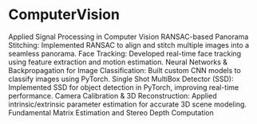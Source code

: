 # ComputerVision

Applied Signal Processing in Computer Vision
RANSAC-based Panorama Stitching: Implemented RANSAC to align and stitch multiple images into a seamless panorama.
Face Tracking: Developed real-time face tracking using feature extraction and motion estimation.
Neural Networks & Backpropagation for Image Classification: Built custom CNN models to classify images using PyTorch.
Single Shot MultiBox Detector (SSD): Implemented SSD for object detection in PyTorch, improving real-time performance.
Camera Calibration & 3D Reconstruction: Applied intrinsic/extrinsic parameter estimation for accurate 3D scene modeling.
Fundamental Matrix Estimation and Stereo Depth Computation
